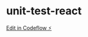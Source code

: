 # unit-test-react

[Edit in Codeflow ⚡️](https://stackblitz.com/~/github.com/andrewjamesford/unit-test-react)
